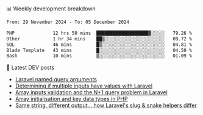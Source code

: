 📊 Weekly development breakdown
<!--START_SECTION:waka-->

```txt
From: 29 November 2024 - To: 05 December 2024

PHP              12 hrs 50 mins  ███████████████████▓░░░░░   79.26 %
Other            1 hr 34 mins    ██▒░░░░░░░░░░░░░░░░░░░░░░   09.72 %
SQL              46 mins         █▒░░░░░░░░░░░░░░░░░░░░░░░   04.81 %
Blade Template   43 mins         █░░░░░░░░░░░░░░░░░░░░░░░░   04.50 %
Bash             10 mins         ▒░░░░░░░░░░░░░░░░░░░░░░░░   01.09 %
```

<!--END_SECTION:waka-->

📕 Latest DEV posts
<!-- BLOG-POST-LIST:START -->
- [Laravel named query arguments](https://dev.to/michaelvickersuk/laravel-named-query-arguments-28kd)
- [Determining if multiple inputs have values with Laravel](https://dev.to/michaelvickersuk/determining-if-multiple-inputs-have-values-with-laravel-km6)
- [Array inputs validation and the N+1 query problem in Laravel](https://dev.to/michaelvickersuk/array-inputs-validation-and-the-n1-query-problem-in-laravel-2agb)
- [Array initialisation and key data types in PHP](https://dev.to/michaelvickersuk/array-initialisation-and-key-data-types-in-php-1e5b)
- [Same string, different output... how Laravel&#39;s slug &amp; snake helpers differ](https://dev.to/michaelvickersuk/same-string-different-output-how-laravels-slug-snake-helpers-differ-1ccj)
<!-- BLOG-POST-LIST:END -->
